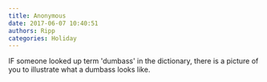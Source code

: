 ```yaml
---
title: Anonymous
date: 2017-06-07 10:40:51
authors: Ripp
categories: Holiday
---
```


 IF someone looked up term 'dumbass' in the dictionary, there is a picture of you to illustrate what a dumbass looks like.
